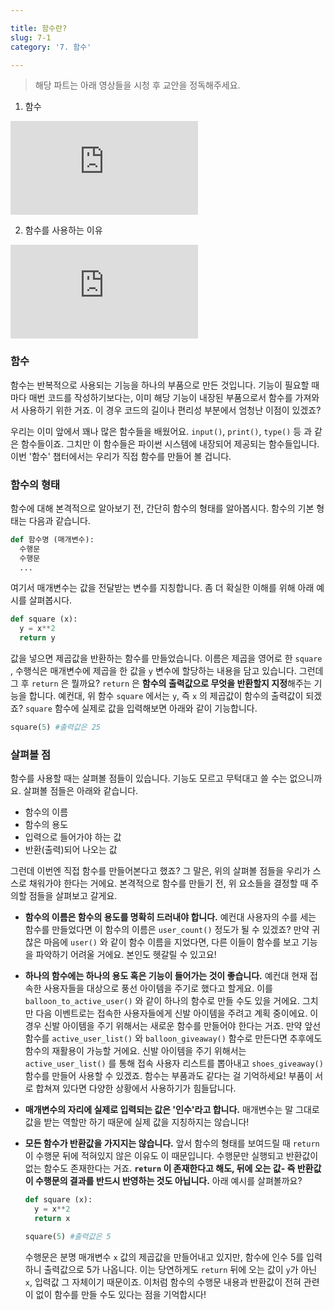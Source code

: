 ```yaml
---

title: 함수란?
slug: 7-1
category: '7. 함수'

---
```


> 해당 파트는 아래 영상들을 시청 후 교안을 정독해주세요.

1. 함수

<iframe class="w-full" style="aspect-ratio: 16 / 9;" src="https://www.youtube.com/embed/SndQ4sG4qek" title="YouTube video player" frameborder="0" allow="accelerometer; autoplay; clipboard-write; encrypted-media; gyroscope; picture-in-picture" allowfullscreen></iframe>

2. 함수를 사용하는 이유

<iframe class="w-full" style="aspect-ratio: 16 / 9;" src="https://www.youtube.com/embed/V8bodX3iPB4" title="YouTube video player" frameborder="0" allow="accelerometer; autoplay; clipboard-write; encrypted-media; gyroscope; picture-in-picture" allowfullscreen></iframe>

### 함수



함수는 반복적으로 사용되는 기능을 하나의 부품으로 만든 것입니다. 기능이 필요할 때마다 매번 코드를 작성하기보다는, 이미 해당 기능이 내장된 부품으로서 함수를 가져와서 사용하기 위한 거죠. 이 경우 코드의 길이나 편리성 부분에서 엄청난 이점이 있겠죠?



우리는 이미 앞에서 꽤나 많은 함수들을 배웠어요. `input()`, `print()`, `type()`  등 과 같은 함수들이죠. 그치만 이 함수들은 파이썬 시스템에 내장되어 제공되는 함수들입니다. 이번 '함수' 챕터에서는 우리가 직접 함수를 만들어 볼 겁니다.

### 함수의 형태

함수에 대해 본격적으로 알아보기 전, 간단히 함수의 형태를 알아봅시다. 함수의 기본 형태는 다음과 같습니다.

```python
def 함수명 (매개변수):
  수행문
  수행문
  ...
```

여기서 매개변수는 값을 전달받는 변수를 지칭합니다. 좀 더 확실한 이해를 위해 아래 예시를 살펴봅시다.

```python
def square (x):
  y = x**2
  return y
```

값을 넣으면 제곱값을 반환하는 함수를 만들었습니다. 이름은 제곱을 영어로 한  `square` , 수행식은 매개변수에 제곱을 한 값을 `y` 변수에 할당하는 내용을 담고 있습니다. 그런데 그 후 `return` 은 뭘까요? `return` 은 **함수의 출력값으로 무엇을 반환할지 지정**해주는 기능을 합니다. 예컨대, 위 함수 `square` 에서는  `y`, 즉 `x` 의 제곱값이 함수의 출력값이 되겠죠? `square` 함수에 실제로 값을 입력해보면 아래와 같이 기능합니다.

```python
square(5) #출력값은 25
```


### 살펴볼 점

함수를 사용할 때는 살펴볼 점들이 있습니다. 기능도 모르고 무턱대고 쓸 수는 없으니까요. 살펴볼 점들은 아래와 같습니다.

- 함수의 이름
- 함수의 용도
- 입력으로 들어가야 하는 값
- 반환(출력)되어 나오는 값

그런데 이번엔 직접 함수를 만들어본다고 했죠? 그 말은, 위의 살펴볼 점들을 우리가 스스로 채워가야 한다는 거에요. 본격적으로 함수를 만들기 전, 위 요소들을 결정할 때 주의할 점들을 살펴보고 갈게요.


- **함수의 이름은 함수의 용도를 명확히 드러내야 합니다.** 예컨대 사용자의 수를 세는 함수를 만들었다면 이 함수의 이름은 `user_count()` 정도가 될 수 있겠죠? 만약 귀찮은 마음에 `user()` 와 같이 함수 이름을 지었다면, 다른 이들이 함수를 보고 기능을 파악하기 어려울 거에요. 본인도 헷갈릴 수 있고요!

- **하나의 함수에는 하나의 용도 혹은 기능이 들어가는 것이 좋습니다.** 예컨대 현재 접속한 사용자들을 대상으로 풍선 아이템을 주기로 했다고 할게요. 이를 `balloon_to_active_user()` 와 같이 하나의 함수로 만들 수도 있을 거에요. 그치만 다음 이벤트로는 접속한 사용자들에게 신발 아이템을 주려고 계획 중이에요. 이 경우 신발 아이템을 주기 위해서는 새로운 함수를 만들어야 한다는 거죠. 만약 앞선 함수를 `active_user_list()` 와 `balloon_giveaway()` 함수로 만든다면 추후에도 함수의 재활용이 가능할 거에요. 신발 아이템을 주기 위해서는 `active_user_list()` 를 통해 접속 사용자 리스트를 뽑아내고 `shoes_giveaway()`  함수를 만들어 사용할 수 있겠죠. 함수는 부품과도 같다는 걸 기억하세요! 부품이 서로 합쳐져 있다면 다양한 상황에서 사용하기가 힘들답니다.

- **매개변수의 자리에 실제로 입력되는 값은 '인수'라고 합니다.** 매개변수는 말 그대로 값을 받는 역할만 하기 때문에 실제 값을 지칭하지는 않습니다!

- **모든 함수가 반환값을 가지지는 않습니다.** 앞서 함수의 형태를 보여드릴 때 `return` 이 수행문 뒤에 적혀있지 않은 이유도 이 때문입니다. 수행문만 실행되고 반환값이 없는 함수도 존재한다는 거죠. **`return` 이 존재한다고 해도, 뒤에 오는 값- 즉 반환값이 수행문의 결과를 반드시 반영하는 것도 아닙니다.** 아래 예시를 살펴볼까요?

  ```python
  def square (x):
    y = x**2
    return x
  
  square(5) #출력값은 5
  ```

  수행문은 분명 매개변수 `x` 값의 제곱값을 만들어내고 있지만, 함수에 인수 5를 입력하니 출력값으로 5가 나옵니다. 이는 당연하게도 `return` 뒤에 오는 값이 `y`가 아닌 `x`, 입력값 그 자체이기 때문이죠. 이처럼 함수의 수행문 내용과 반환값이 전혀 관련이 없이 함수를 만들 수도 있다는 점을 기억합시다!

